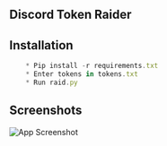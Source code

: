 ## Discord Token Raider
## Installation

```js
    * Pip install -r requirements.txt
    * Enter tokens in tokens.txt
    * Run raid.py
```
## Screenshots

![App Screenshot](https://cdn.discordapp.com/attachments/1076890796399276042/1076892142447894668/image.png)

